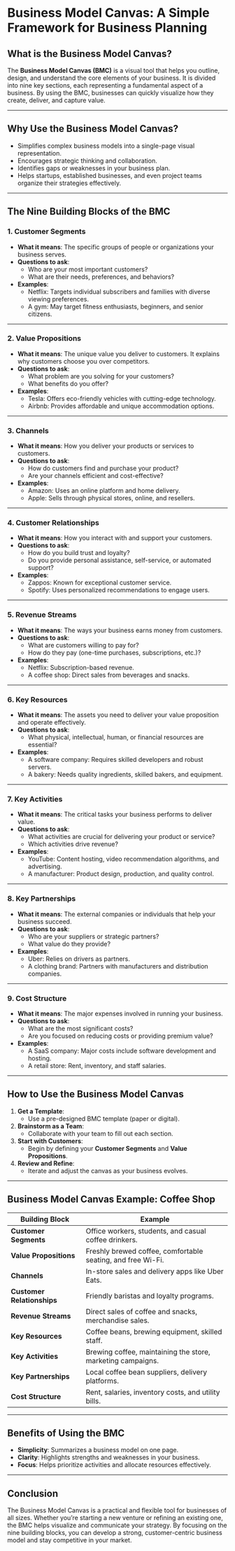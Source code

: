 # **Business Model Canvas: A Simple Framework for Business Planning**

## **What is the Business Model Canvas?**
The **Business Model Canvas (BMC)** is a visual tool that helps you outline, design, and understand the core elements of your business. It is divided into nine key sections, each representing a fundamental aspect of a business. By using the BMC, businesses can quickly visualize how they create, deliver, and capture value.

---

## **Why Use the Business Model Canvas?**
- Simplifies complex business models into a single-page visual representation.
- Encourages strategic thinking and collaboration.
- Identifies gaps or weaknesses in your business plan.
- Helps startups, established businesses, and even project teams organize their strategies effectively.

---

## **The Nine Building Blocks of the BMC**

### **1. Customer Segments**
   - **What it means**: The specific groups of people or organizations your business serves.
   - **Questions to ask**:
     - Who are your most important customers?
     - What are their needs, preferences, and behaviors?
   - **Examples**:
     - Netflix: Targets individual subscribers and families with diverse viewing preferences.
     - A gym: May target fitness enthusiasts, beginners, and senior citizens.

---

### **2. Value Propositions**
   - **What it means**: The unique value you deliver to customers. It explains why customers choose you over competitors.
   - **Questions to ask**:
     - What problem are you solving for your customers?
     - What benefits do you offer?
   - **Examples**:
     - Tesla: Offers eco-friendly vehicles with cutting-edge technology.
     - Airbnb: Provides affordable and unique accommodation options.

---

### **3. Channels**
   - **What it means**: How you deliver your products or services to customers.
   - **Questions to ask**:
     - How do customers find and purchase your product?
     - Are your channels efficient and cost-effective?
   - **Examples**:
     - Amazon: Uses an online platform and home delivery.
     - Apple: Sells through physical stores, online, and resellers.

---

### **4. Customer Relationships**
   - **What it means**: How you interact with and support your customers.
   - **Questions to ask**:
     - How do you build trust and loyalty?
     - Do you provide personal assistance, self-service, or automated support?
   - **Examples**:
     - Zappos: Known for exceptional customer service.
     - Spotify: Uses personalized recommendations to engage users.

---

### **5. Revenue Streams**
   - **What it means**: The ways your business earns money from customers.
   - **Questions to ask**:
     - What are customers willing to pay for?
     - How do they pay (one-time purchases, subscriptions, etc.)?
   - **Examples**:
     - Netflix: Subscription-based revenue.
     - A coffee shop: Direct sales from beverages and snacks.

---

### **6. Key Resources**
   - **What it means**: The assets you need to deliver your value proposition and operate effectively.
   - **Questions to ask**:
     - What physical, intellectual, human, or financial resources are essential?
   - **Examples**:
     - A software company: Requires skilled developers and robust servers.
     - A bakery: Needs quality ingredients, skilled bakers, and equipment.

---

### **7. Key Activities**
   - **What it means**: The critical tasks your business performs to deliver value.
   - **Questions to ask**:
     - What activities are crucial for delivering your product or service?
     - Which activities drive revenue?
   - **Examples**:
     - YouTube: Content hosting, video recommendation algorithms, and advertising.
     - A manufacturer: Product design, production, and quality control.

---

### **8. Key Partnerships**
   - **What it means**: The external companies or individuals that help your business succeed.
   - **Questions to ask**:
     - Who are your suppliers or strategic partners?
     - What value do they provide?
   - **Examples**:
     - Uber: Relies on drivers as partners.
     - A clothing brand: Partners with manufacturers and distribution companies.

---

### **9. Cost Structure**
   - **What it means**: The major expenses involved in running your business.
   - **Questions to ask**:
     - What are the most significant costs?
     - Are you focused on reducing costs or providing premium value?
   - **Examples**:
     - A SaaS company: Major costs include software development and hosting.
     - A retail store: Rent, inventory, and staff salaries.

---

## **How to Use the Business Model Canvas**
1. **Get a Template**:
   - Use a pre-designed BMC template (paper or digital).
2. **Brainstorm as a Team**:
   - Collaborate with your team to fill out each section.
3. **Start with Customers**:
   - Begin by defining your **Customer Segments** and **Value Propositions**.
4. **Review and Refine**:
   - Iterate and adjust the canvas as your business evolves.

---

## **Business Model Canvas Example: Coffee Shop**

| **Building Block**       | **Example**                                                    |
|---------------------------|--------------------------------------------------------------|
| **Customer Segments**     | Office workers, students, and casual coffee drinkers.        |
| **Value Propositions**    | Freshly brewed coffee, comfortable seating, and free Wi-Fi.  |
| **Channels**              | In-store sales and delivery apps like Uber Eats.             |
| **Customer Relationships**| Friendly baristas and loyalty programs.                      |
| **Revenue Streams**       | Direct sales of coffee and snacks, merchandise sales.        |
| **Key Resources**         | Coffee beans, brewing equipment, skilled staff.             |
| **Key Activities**        | Brewing coffee, maintaining the store, marketing campaigns.  |
| **Key Partnerships**      | Local coffee bean suppliers, delivery platforms.             |
| **Cost Structure**        | Rent, salaries, inventory costs, and utility bills.          |

---

## **Benefits of Using the BMC**
- **Simplicity**: Summarizes a business model on one page.
- **Clarity**: Highlights strengths and weaknesses in your business.
- **Focus**: Helps prioritize activities and allocate resources effectively.

---

## **Conclusion**
The Business Model Canvas is a practical and flexible tool for businesses of all sizes. Whether you’re starting a new venture or refining an existing one, the BMC helps visualize and communicate your strategy. By focusing on the nine building blocks, you can develop a strong, customer-centric business model and stay competitive in your market.
